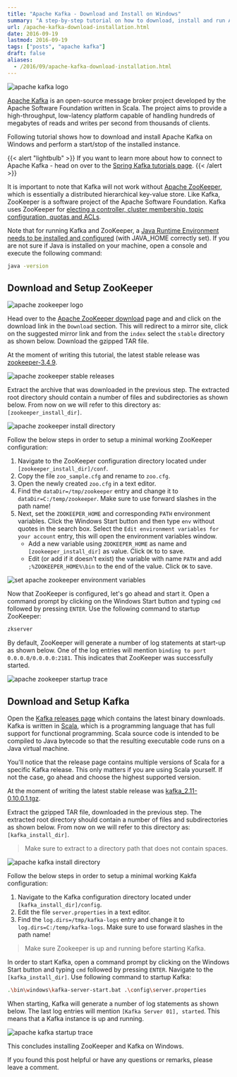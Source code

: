 ```yaml
---
title: "Apache Kafka - Download and Install on Windows"
summary: "A step-by-step tutorial on how to download, install and run Apache Kafka on Windows."
url: /apache-kafka-download-installation.html
date: 2016-09-19
lastmod: 2016-09-19
tags: ["posts", "apache kafka"]
draft: false
aliases:
  - /2016/09/apache-kafka-download-installation.html
---
```


![apache kafka logo](apache-kafka-logo.png)

[Apache Kafka](http://kafka.apache.org/) is an open-source message broker project developed by the Apache Software Foundation written in Scala. The project aims to provide a high-throughput, low-latency platform capable of handling hundreds of megabytes of reads and writes per second from thousands of clients.

Following tutorial shows how to download and install Apache Kafka on Windows and perform a start/stop of the installed instance.

{{< alert "lightbulb" >}}
If you want to learn more about how to connect to Apache Kafka - head on over to the [Spring Kafka tutorials page](/spring-kafka-tutorials).
{{< /alert >}}

It is important to note that Kafka will not work without [Apache ZooKeeper](https://zookeeper.apache.org/), which is essentially a distributed hierarchical key-value store. Like Kafka, ZooKeeper is a software project of the Apache Software Foundation. Kafka uses ZooKeeper for [electing a controller, cluster membership, topic configuration, quotas and ACLs](https://www.quora.com/What-is-the-actual-role-of-ZooKeeper-in-Kafka).

Note that for running Kafka and ZooKeeper, a [Java Runtime Environment needs to be installed and configured](http://www.oracle.com/technetwork/java/javase/downloads/index.html) (with JAVA_HOME correctly set). If you are not sure if Java is installed on your machine, open a console and execute the following command:

``` bash
java -version
```

## Download and Setup ZooKeeper

![apache zookeeper logo](apache-zookeeper-logo.png)

Head over to the [Apache ZooKeeper download](https://zookeeper.apache.org/releases.html) page and and click on the download link in the `Download` section. This will redirect to a mirror site, click on the suggested mirror link and from the `index` select the `stable` directory as shown below. Download the gzipped TAR file.

At the moment of writing this tutorial, the latest stable release was [zookeeper-3.4.9](http://www-us.apache.org/dist/zookeeper/stable/).

![apache zookeeper stable releases](apache-zookeeper-stable-releases.png)

Extract the archive that was downloaded in the previous step. The extracted root directory should contain a number of files and subdirectories as shown below. From now on we will refer to this directory as: `[zookeeper_install_dir]`.

![apache zookeeper install directory](apache-zookeeper-install-directory.png)

Follow the below steps in order to setup a minimal working ZooKeeper configuration:

1. Navigate to the ZooKeeper configuration directory located under `[zookeeper_install_dir]/conf`.
2. Copy the file `zoo_sample.cfg` and rename to `zoo.cfg`.
3. Open the newly created `zoo.cfg` in a text editor.
4. Find the `dataDir=/tmp/zookeeper` entry and change it to `dataDir=C:/temp/zookeeper`. Make sure to use forward slashes in the path name!
5. Next, set the `ZOOKEEPER_HOME` and corresponding `PATH` environment variables. Click the Windows Start button and then type `env` without quotes in the search box. Select the `Edit environment variables for your account` entry, this will open the environment variables window.
    * Add a new variable using `ZOOKEEPER_HOME` as name and `[zookeeper_install_dir]` as value. Click `OK` to to save.
    * Edit (or add if it doesn't exist) the variable with name `PATH` and add `;%ZOOKEEPER_HOME%\bin` to the end of the value. Click `OK` to save.

![set apache zookeeper environment variables](set-apache-zookeeper-environment-variables.png)

Now that ZooKeeper is configured, let's go ahead and start it. Open a command prompt by clicking on the Windows Start button and typing `cmd` followed by pressing `ENTER`. Use the following command to startup ZooKeeper:

``` bash
zkserver
```

By default, ZooKeeper will generate a number of log statements at start-up as shown below. One of the log entries will mention `binding to port 0.0.0.0/0.0.0.0:2181`. This indicates that ZooKeeper was successfully started.

![apache zookeeper startup trace](apache-zookeeper-startup-trace.png)

## Download and Setup Kafka

Open the [Kafka releases page](http://kafka.apache.org/downloads.html) which contains the latest binary downloads. Kafka is written in [Scala](https://www.scala-lang.org/), which is a programming language that has full support for functional programming. Scala source code is intended to be compiled to Java bytecode so that the resulting executable code runs on a Java virtual machine.

You'll notice that the release page contains multiple versions of Scala for a specific Kafka release. This only matters if you are using Scala yourself. If not the case, go ahead and choose the highest supported version.

At the moment of writing the latest stable release was [kafka_2.11-0.10.0.1.tgz](https://www.apache.org/dyn/closer.cgi?path=/kafka/0.10.0.1/kafka_2.11-0.10.0.1.tgz).

Extract the gzipped TAR file, downloaded in the previous step. The extracted root directory should contain a number of files and subdirectories as shown below. From now on we will refer to this directory as: `[kafka_install_dir]`.

> Make sure to extract to a directory path that does not contain spaces.

![apache kafka install directory](apache-kafka-install-directory.png)

Follow the below steps in order to setup a minimal working Kakfa configuration:

1. Navigate to the Kafka configuration directory located under `[kafka_install_dir]/config`.
2. Edit the file `server.properties` in a text editor.
3. Find the `log.dirs=/tmp/kafka-logs` entry and change it to `log.dirs=C:/temp/kafka-logs`. Make sure to use forward slashes in the path name!

> Make sure Zookeeper is up and running before starting Kafka.

In order to start Kafka, open a command prompt by clicking on the Windows Start button and typing `cmd` followed by pressing `ENTER`. Navigate to the `[kafka_install_dir]`. Use following command to startup Kafka:

``` bash
.\bin\windows\kafka-server-start.bat .\config\server.properties
```

When starting, Kafka will generate a number of log statements as shown below. The last log entries will mention `[Kafka Server 01], started`. This means that a Kafka instance is up and running.

![apache kafka startup trace](apache-kafka-startup-trace.png)

This concludes installing ZooKeeper and Kafka on Windows.

If you found this post helpful or have any questions or remarks, please leave a comment.
